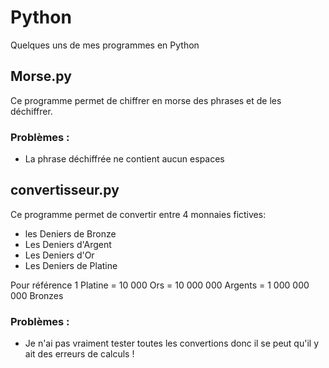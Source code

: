 # Python
Quelques uns de mes programmes en Python

## Morse.py

Ce programme permet de chiffrer en morse des phrases et de les déchiffrer.

### Problèmes :

* La phrase déchiffrée ne contient aucun espaces

## convertisseur.py

Ce programme permet de convertir entre 4 monnaies fictives:
* les Deniers de Bronze
* Les Deniers d'Argent
* Les Deniers d'Or
* Les Deniers de Platine

Pour référence 1 Platine = 10 000 Ors = 10 000 000 Argents = 1 000 000 000 Bronzes

### Problèmes :

* Je n'ai pas vraiment tester toutes les convertions donc il se peut qu'il y ait des erreurs de calculs !
